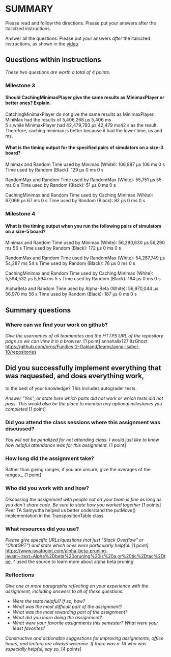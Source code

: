 # SUMMARY

Please read and follow the directions. Please put your answers after
the italicized instructions.

Answer all the questions. Please put your answers _after_ the
italicized instructions, as shown in the
[video](https://northeastern.hosted.panopto.com/Panopto/Pages/Viewer.aspx?id=d327c168-e0e8-4f70-9f3f-b12f0048baac).


## Questions within instructions
_These two questions are worth a total of 4 points._

### Milestone 3

#### Should CachingMinimaxPlayer give the same results as MinimaxPlayer or better ones? Explain.
CatchingMinimaxPlayer do not give the same results as MinimaxPlayer. MiniMax had the results of 5,406,266 μs 5,406 ms	
5 s,while MinimaxPlayer had 42,479,793 μs 42,479 ms42 s as the result. Therefore, caching minimax is better because 
it had the lower time, us and ms. 


#### What is the timing output for the specified pairs of simulators on a size-3 board?
Minimax and Random
Time used by Minimax (White): 106,987 μs	106 ms	0 s
Time used by Random (Black): 129 μs	0 ms	0 s

RandomMax and Random
Time used by RandomMax (White): 55,751 μs	55 ms	0 s
Time used by Random (Black): 51 μs	0 ms	0 s

CachingMinimax and Random
Time used by Caching Minimax (White): 67,066 μs	67 ms	0 s
Time used by Random (Black): 82 μs	0 ms	0 s

### Milestone 4

####  What is the timing output when you run the following pairs of simulators on a size-5 board?

Minimax and Random
Time used by Minimax (White): 56,290,630 μs	56,290 ms	56 s
Time used by Random (Black): 172 μs	0 ms	0 s

RandomMax and Random
Time used by RandomMax (White): 54,287,749 μs	54,287 ms	54 s
Time used by Random (Black): 76 μs	0 ms	0 s

CachingMinimax and Random
Time used by Caching Minimax (White): 5,594,532 μs	5,594 ms	5 s
Time used by Random (Black): 164 μs	0 ms	0 s

AlphaBeta and Random
Time used by Alpha-Beta (White): 56,970,044 μs	56,970 ms	56 s
Time used by Random (Black): 187 μs	0 ms	0 s

## Summary questions

### Where can we find your work on github?

_Give the usernames of all teammates and the HTTPS URL of the repository page so we can view
it in a browser._ [1 point]
annahallx127
ItzGhozt
https://github.com/orgs/Fundies-2-Oakland/teams/anna-isabel-10/repositories

## Did you successfully implement everything that was requested, and does everything work,
to the best of your knowledge? This includes autograder tests.

_Answer "Yes", or state here which parts did not work or which tests did not pass.
This would also be the place to mention any optional milestones you completed_ [1 point]

### Did you attend the class sessions where this assignment was discussed?
_You will not be penalized for not attending class. I would just like to
know how helpful attendance was for this assignment._ [1 point]

### How long did the assignment take?

Rather than giving ranges, if you are unsure, give the averages of the ranges._ 
[1 point]

### Who did you work with and how?

_Discussing the assignment with people not on your team is fine as long as you
don't share code. Be sure to state how you worked together_ [1 points]
Peer TA Samyutha helped us better understand the putMove() implementation in the TranspositionTable class


### What resources did you use?

_Please give specific URLs/questions (not just "Stack Overflow" or "ChatGPT") and
state which ones were particularly helpful._ [1 point]
https://www.javatpoint.com/alpha-beta-pruning-java#:~:text=Alpha%2Dbeta%20pruning%20is%20a,or%20tic%2Dtac%2Dtoe.
^ used the source to learn more about alpha beta pruning

### Reflections

_Give one or more paragraphs reflecting on your experience with the
assignment, including answers to all of these questions:_

* _Were the tests helpful? If so, how?_
* _What was the most difficult part of the assignment?_
* _What was the most rewarding part of the assignment?_
* _What did you learn doing the assignment?_
* _What were your favorite assignments this semester? What were your least favorites?_

_Constructive and actionable suggestions for improving assignments, office hours,
and lecture are always welcome. If there was a TA who was especially helpful,
say so._ [4 points]
